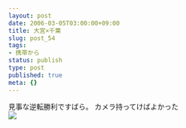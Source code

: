 ```yaml
---
layout: post
date: 2006-03-05T03:00:00+09:00
title: 大宮×千葉
slug: post_54
tags:
- 携帯から
status: publish
type: post
published: true
meta: {}
---
```

<div class="caption">見事な逆転勝利ですばら。
カメラ持ってけばよかった
</div>
<div class="photo"><img src="http://wo.skr.jp/images/uploads/blog-photo-1141552173.69-0.jpg" /></div>
